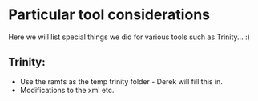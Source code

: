 # Particular tool considerations

Here we will list special things we did for various tools such as Trinity... :)

## Trinity:

* Use the ramfs as the temp trinity folder - Derek will fill this in.
* Modifications to the xml etc.
